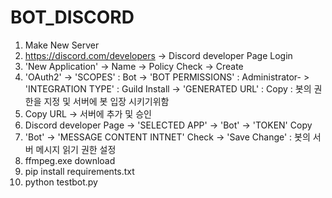 # BOT_DISCORD

1. Make New Server
2. https://discord.com/developers -> Discord developer Page Login
3. 'New Application' -> Name -> Policy Check -> Create
4. 'OAuth2' -> 'SCOPES' : Bot -> 'BOT PERMISSIONS' : Administrator- > 'INTEGRATION TYPE' : Guild Install -> 'GENERATED URL' : Copy
    : 봇의 권한을 지정 및 서버에 봇 입장 시키기위함
5. Copy URL -> 서버에 추가 및 승인
6. Discord developer Page -> 'SELECTED APP' -> 'Bot' -> 'TOKEN' Copy
7. 'Bot' -> 'MESSAGE CONTENT INTNET' Check -> 'Save Change'
    : 봇의 서버 메시지 읽기 권한 설정
8. ffmpeg.exe download 
9. pip install requirements.txt
10. python testbot.py
